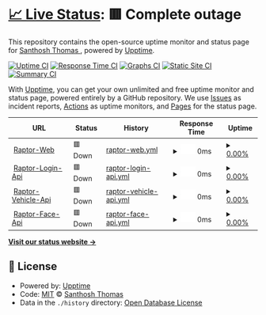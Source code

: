 # [📈 Live Status](https://https://status.santhoshthomas.xyz): <!--live status--> **🟥 Complete outage**

This repository contains the open-source uptime monitor and status page for [Santhosh Thomas ](santhoshthomas.xyz), powered by [Upptime](https://github.com/upptime/upptime).

[![Uptime CI](https://github.com/sats268842/Raptor-Monitor/workflows/Uptime%20CI/badge.svg)](https://github.com/sats268842/Raptor-Monitor/actions?query=workflow%3A%22Uptime+CI%22)
[![Response Time CI](https://github.com/sats268842/Raptor-Monitor/workflows/Response%20Time%20CI/badge.svg)](https://github.com/sats268842/Raptor-Monitor/actions?query=workflow%3A%22Response+Time+CI%22)
[![Graphs CI](https://github.com/sats268842/Raptor-Monitor/workflows/Graphs%20CI/badge.svg)](https://github.com/sats268842/Raptor-Monitor/actions?query=workflow%3A%22Graphs+CI%22)
[![Static Site CI](https://github.com/sats268842/Raptor-Monitor/workflows/Static%20Site%20CI/badge.svg)](https://github.com/sats268842/Raptor-Monitor/actions?query=workflow%3A%22Static+Site+CI%22)
[![Summary CI](https://github.com/sats268842/Raptor-Monitor/workflows/Summary%20CI/badge.svg)](https://github.com/sats268842/Raptor-Monitor/actions?query=workflow%3A%22Summary+CI%22)

With [Upptime](https://upptime.js.org), you can get your own unlimited and free uptime monitor and status page, powered entirely by a GitHub repository. We use [Issues](https://github.com/sats268842/Raptor-Monitor/issues) as incident reports, [Actions](https://github.com/sats268842/Raptor-Monitor/actions) as uptime monitors, and [Pages](https://https://status.santhoshthomas.xyz) for the status page.

<!--start: status pages-->
<!-- This summary is generated by Upptime (https://github.com/upptime/upptime) -->
<!-- Do not edit this manually, your changes will be overwritten -->
<!-- prettier-ignore -->
| URL | Status | History | Response Time | Uptime |
| --- | ------ | ------- | ------------- | ------ |
| <img alt="" src="https://favicons.githubusercontent.com/raptorapp.online" height="13"> [Raptor-Web](https://raptorapp.online) | 🟥 Down | [raptor-web.yml](https://github.com/sats268842/Raptor-Monitor/commits/HEAD/history/raptor-web.yml) | <details><summary><img alt="Response time graph" src="./graphs/raptor-web/response-time-week.png" height="20"> 0ms</summary><br><a href="https://status.raptorapp.online/history/raptor-web"><img alt="Response time 546" src="https://img.shields.io/endpoint?url=https%3A%2F%2Fraw.githubusercontent.com%2Fsats268842%2FRaptor-Monitor%2FHEAD%2Fapi%2Fraptor-web%2Fresponse-time.json"></a><br><a href="https://status.raptorapp.online/history/raptor-web"><img alt="24-hour response time 0" src="https://img.shields.io/endpoint?url=https%3A%2F%2Fraw.githubusercontent.com%2Fsats268842%2FRaptor-Monitor%2FHEAD%2Fapi%2Fraptor-web%2Fresponse-time-day.json"></a><br><a href="https://status.raptorapp.online/history/raptor-web"><img alt="7-day response time 0" src="https://img.shields.io/endpoint?url=https%3A%2F%2Fraw.githubusercontent.com%2Fsats268842%2FRaptor-Monitor%2FHEAD%2Fapi%2Fraptor-web%2Fresponse-time-week.json"></a><br><a href="https://status.raptorapp.online/history/raptor-web"><img alt="30-day response time 0" src="https://img.shields.io/endpoint?url=https%3A%2F%2Fraw.githubusercontent.com%2Fsats268842%2FRaptor-Monitor%2FHEAD%2Fapi%2Fraptor-web%2Fresponse-time-month.json"></a><br><a href="https://status.raptorapp.online/history/raptor-web"><img alt="1-year response time 546" src="https://img.shields.io/endpoint?url=https%3A%2F%2Fraw.githubusercontent.com%2Fsats268842%2FRaptor-Monitor%2FHEAD%2Fapi%2Fraptor-web%2Fresponse-time-year.json"></a></details> | <details><summary><a href="https://status.raptorapp.online/history/raptor-web">0.00%</a></summary><a href="https://status.raptorapp.online/history/raptor-web"><img alt="All-time uptime 18.30%" src="https://img.shields.io/endpoint?url=https%3A%2F%2Fraw.githubusercontent.com%2Fsats268842%2FRaptor-Monitor%2FHEAD%2Fapi%2Fraptor-web%2Fuptime.json"></a><br><a href="https://status.raptorapp.online/history/raptor-web"><img alt="24-hour uptime 0.00%" src="https://img.shields.io/endpoint?url=https%3A%2F%2Fraw.githubusercontent.com%2Fsats268842%2FRaptor-Monitor%2FHEAD%2Fapi%2Fraptor-web%2Fuptime-day.json"></a><br><a href="https://status.raptorapp.online/history/raptor-web"><img alt="7-day uptime 0.00%" src="https://img.shields.io/endpoint?url=https%3A%2F%2Fraw.githubusercontent.com%2Fsats268842%2FRaptor-Monitor%2FHEAD%2Fapi%2Fraptor-web%2Fuptime-week.json"></a><br><a href="https://status.raptorapp.online/history/raptor-web"><img alt="30-day uptime 0.00%" src="https://img.shields.io/endpoint?url=https%3A%2F%2Fraw.githubusercontent.com%2Fsats268842%2FRaptor-Monitor%2FHEAD%2Fapi%2Fraptor-web%2Fuptime-month.json"></a><br><a href="https://status.raptorapp.online/history/raptor-web"><img alt="1-year uptime 18.30%" src="https://img.shields.io/endpoint?url=https%3A%2F%2Fraw.githubusercontent.com%2Fsats268842%2FRaptor-Monitor%2FHEAD%2Fapi%2Fraptor-web%2Fuptime-year.json"></a></details>
| <img alt="" src="https://favicons.githubusercontent.com/raptorlogin.raptorapp.online" height="13"> [Raptor-Login-Api](https://raptorlogin.raptorapp.online) | 🟥 Down | [raptor-login-api.yml](https://github.com/sats268842/Raptor-Monitor/commits/HEAD/history/raptor-login-api.yml) | <details><summary><img alt="Response time graph" src="./graphs/raptor-login-api/response-time-week.png" height="20"> 0ms</summary><br><a href="https://status.raptorapp.online/history/raptor-login-api"><img alt="Response time 989" src="https://img.shields.io/endpoint?url=https%3A%2F%2Fraw.githubusercontent.com%2Fsats268842%2FRaptor-Monitor%2FHEAD%2Fapi%2Fraptor-login-api%2Fresponse-time.json"></a><br><a href="https://status.raptorapp.online/history/raptor-login-api"><img alt="24-hour response time 0" src="https://img.shields.io/endpoint?url=https%3A%2F%2Fraw.githubusercontent.com%2Fsats268842%2FRaptor-Monitor%2FHEAD%2Fapi%2Fraptor-login-api%2Fresponse-time-day.json"></a><br><a href="https://status.raptorapp.online/history/raptor-login-api"><img alt="7-day response time 0" src="https://img.shields.io/endpoint?url=https%3A%2F%2Fraw.githubusercontent.com%2Fsats268842%2FRaptor-Monitor%2FHEAD%2Fapi%2Fraptor-login-api%2Fresponse-time-week.json"></a><br><a href="https://status.raptorapp.online/history/raptor-login-api"><img alt="30-day response time 0" src="https://img.shields.io/endpoint?url=https%3A%2F%2Fraw.githubusercontent.com%2Fsats268842%2FRaptor-Monitor%2FHEAD%2Fapi%2Fraptor-login-api%2Fresponse-time-month.json"></a><br><a href="https://status.raptorapp.online/history/raptor-login-api"><img alt="1-year response time 989" src="https://img.shields.io/endpoint?url=https%3A%2F%2Fraw.githubusercontent.com%2Fsats268842%2FRaptor-Monitor%2FHEAD%2Fapi%2Fraptor-login-api%2Fresponse-time-year.json"></a></details> | <details><summary><a href="https://status.raptorapp.online/history/raptor-login-api">0.00%</a></summary><a href="https://status.raptorapp.online/history/raptor-login-api"><img alt="All-time uptime 10.72%" src="https://img.shields.io/endpoint?url=https%3A%2F%2Fraw.githubusercontent.com%2Fsats268842%2FRaptor-Monitor%2FHEAD%2Fapi%2Fraptor-login-api%2Fuptime.json"></a><br><a href="https://status.raptorapp.online/history/raptor-login-api"><img alt="24-hour uptime 0.00%" src="https://img.shields.io/endpoint?url=https%3A%2F%2Fraw.githubusercontent.com%2Fsats268842%2FRaptor-Monitor%2FHEAD%2Fapi%2Fraptor-login-api%2Fuptime-day.json"></a><br><a href="https://status.raptorapp.online/history/raptor-login-api"><img alt="7-day uptime 0.00%" src="https://img.shields.io/endpoint?url=https%3A%2F%2Fraw.githubusercontent.com%2Fsats268842%2FRaptor-Monitor%2FHEAD%2Fapi%2Fraptor-login-api%2Fuptime-week.json"></a><br><a href="https://status.raptorapp.online/history/raptor-login-api"><img alt="30-day uptime 0.00%" src="https://img.shields.io/endpoint?url=https%3A%2F%2Fraw.githubusercontent.com%2Fsats268842%2FRaptor-Monitor%2FHEAD%2Fapi%2Fraptor-login-api%2Fuptime-month.json"></a><br><a href="https://status.raptorapp.online/history/raptor-login-api"><img alt="1-year uptime 10.72%" src="https://img.shields.io/endpoint?url=https%3A%2F%2Fraw.githubusercontent.com%2Fsats268842%2FRaptor-Monitor%2FHEAD%2Fapi%2Fraptor-login-api%2Fuptime-year.json"></a></details>
| <img alt="" src="https://favicons.githubusercontent.com/vehicle.raptorapp.online" height="13"> [Raptor-Vehicle-Api](https://vehicle.raptorapp.online/vehicles) | 🟥 Down | [raptor-vehicle-api.yml](https://github.com/sats268842/Raptor-Monitor/commits/HEAD/history/raptor-vehicle-api.yml) | <details><summary><img alt="Response time graph" src="./graphs/raptor-vehicle-api/response-time-week.png" height="20"> 0ms</summary><br><a href="https://status.raptorapp.online/history/raptor-vehicle-api"><img alt="Response time 1401" src="https://img.shields.io/endpoint?url=https%3A%2F%2Fraw.githubusercontent.com%2Fsats268842%2FRaptor-Monitor%2FHEAD%2Fapi%2Fraptor-vehicle-api%2Fresponse-time.json"></a><br><a href="https://status.raptorapp.online/history/raptor-vehicle-api"><img alt="24-hour response time 0" src="https://img.shields.io/endpoint?url=https%3A%2F%2Fraw.githubusercontent.com%2Fsats268842%2FRaptor-Monitor%2FHEAD%2Fapi%2Fraptor-vehicle-api%2Fresponse-time-day.json"></a><br><a href="https://status.raptorapp.online/history/raptor-vehicle-api"><img alt="7-day response time 0" src="https://img.shields.io/endpoint?url=https%3A%2F%2Fraw.githubusercontent.com%2Fsats268842%2FRaptor-Monitor%2FHEAD%2Fapi%2Fraptor-vehicle-api%2Fresponse-time-week.json"></a><br><a href="https://status.raptorapp.online/history/raptor-vehicle-api"><img alt="30-day response time 0" src="https://img.shields.io/endpoint?url=https%3A%2F%2Fraw.githubusercontent.com%2Fsats268842%2FRaptor-Monitor%2FHEAD%2Fapi%2Fraptor-vehicle-api%2Fresponse-time-month.json"></a><br><a href="https://status.raptorapp.online/history/raptor-vehicle-api"><img alt="1-year response time 1401" src="https://img.shields.io/endpoint?url=https%3A%2F%2Fraw.githubusercontent.com%2Fsats268842%2FRaptor-Monitor%2FHEAD%2Fapi%2Fraptor-vehicle-api%2Fresponse-time-year.json"></a></details> | <details><summary><a href="https://status.raptorapp.online/history/raptor-vehicle-api">0.00%</a></summary><a href="https://status.raptorapp.online/history/raptor-vehicle-api"><img alt="All-time uptime 10.71%" src="https://img.shields.io/endpoint?url=https%3A%2F%2Fraw.githubusercontent.com%2Fsats268842%2FRaptor-Monitor%2FHEAD%2Fapi%2Fraptor-vehicle-api%2Fuptime.json"></a><br><a href="https://status.raptorapp.online/history/raptor-vehicle-api"><img alt="24-hour uptime 0.00%" src="https://img.shields.io/endpoint?url=https%3A%2F%2Fraw.githubusercontent.com%2Fsats268842%2FRaptor-Monitor%2FHEAD%2Fapi%2Fraptor-vehicle-api%2Fuptime-day.json"></a><br><a href="https://status.raptorapp.online/history/raptor-vehicle-api"><img alt="7-day uptime 0.00%" src="https://img.shields.io/endpoint?url=https%3A%2F%2Fraw.githubusercontent.com%2Fsats268842%2FRaptor-Monitor%2FHEAD%2Fapi%2Fraptor-vehicle-api%2Fuptime-week.json"></a><br><a href="https://status.raptorapp.online/history/raptor-vehicle-api"><img alt="30-day uptime 0.00%" src="https://img.shields.io/endpoint?url=https%3A%2F%2Fraw.githubusercontent.com%2Fsats268842%2FRaptor-Monitor%2FHEAD%2Fapi%2Fraptor-vehicle-api%2Fuptime-month.json"></a><br><a href="https://status.raptorapp.online/history/raptor-vehicle-api"><img alt="1-year uptime 10.71%" src="https://img.shields.io/endpoint?url=https%3A%2F%2Fraw.githubusercontent.com%2Fsats268842%2FRaptor-Monitor%2FHEAD%2Fapi%2Fraptor-vehicle-api%2Fuptime-year.json"></a></details>
| <img alt="" src="https://favicons.githubusercontent.com/raptorface.raptorapp.online" height="13"> [Raptor-Face-Api](http://raptorface.raptorapp.online/getcriminals) | 🟥 Down | [raptor-face-api.yml](https://github.com/sats268842/Raptor-Monitor/commits/HEAD/history/raptor-face-api.yml) | <details><summary><img alt="Response time graph" src="./graphs/raptor-face-api/response-time-week.png" height="20"> 0ms</summary><br><a href="https://status.raptorapp.online/history/raptor-face-api"><img alt="Response time 1968" src="https://img.shields.io/endpoint?url=https%3A%2F%2Fraw.githubusercontent.com%2Fsats268842%2FRaptor-Monitor%2FHEAD%2Fapi%2Fraptor-face-api%2Fresponse-time.json"></a><br><a href="https://status.raptorapp.online/history/raptor-face-api"><img alt="24-hour response time 0" src="https://img.shields.io/endpoint?url=https%3A%2F%2Fraw.githubusercontent.com%2Fsats268842%2FRaptor-Monitor%2FHEAD%2Fapi%2Fraptor-face-api%2Fresponse-time-day.json"></a><br><a href="https://status.raptorapp.online/history/raptor-face-api"><img alt="7-day response time 0" src="https://img.shields.io/endpoint?url=https%3A%2F%2Fraw.githubusercontent.com%2Fsats268842%2FRaptor-Monitor%2FHEAD%2Fapi%2Fraptor-face-api%2Fresponse-time-week.json"></a><br><a href="https://status.raptorapp.online/history/raptor-face-api"><img alt="30-day response time 0" src="https://img.shields.io/endpoint?url=https%3A%2F%2Fraw.githubusercontent.com%2Fsats268842%2FRaptor-Monitor%2FHEAD%2Fapi%2Fraptor-face-api%2Fresponse-time-month.json"></a><br><a href="https://status.raptorapp.online/history/raptor-face-api"><img alt="1-year response time 1968" src="https://img.shields.io/endpoint?url=https%3A%2F%2Fraw.githubusercontent.com%2Fsats268842%2FRaptor-Monitor%2FHEAD%2Fapi%2Fraptor-face-api%2Fresponse-time-year.json"></a></details> | <details><summary><a href="https://status.raptorapp.online/history/raptor-face-api">0.00%</a></summary><a href="https://status.raptorapp.online/history/raptor-face-api"><img alt="All-time uptime 10.32%" src="https://img.shields.io/endpoint?url=https%3A%2F%2Fraw.githubusercontent.com%2Fsats268842%2FRaptor-Monitor%2FHEAD%2Fapi%2Fraptor-face-api%2Fuptime.json"></a><br><a href="https://status.raptorapp.online/history/raptor-face-api"><img alt="24-hour uptime 0.00%" src="https://img.shields.io/endpoint?url=https%3A%2F%2Fraw.githubusercontent.com%2Fsats268842%2FRaptor-Monitor%2FHEAD%2Fapi%2Fraptor-face-api%2Fuptime-day.json"></a><br><a href="https://status.raptorapp.online/history/raptor-face-api"><img alt="7-day uptime 0.00%" src="https://img.shields.io/endpoint?url=https%3A%2F%2Fraw.githubusercontent.com%2Fsats268842%2FRaptor-Monitor%2FHEAD%2Fapi%2Fraptor-face-api%2Fuptime-week.json"></a><br><a href="https://status.raptorapp.online/history/raptor-face-api"><img alt="30-day uptime 0.00%" src="https://img.shields.io/endpoint?url=https%3A%2F%2Fraw.githubusercontent.com%2Fsats268842%2FRaptor-Monitor%2FHEAD%2Fapi%2Fraptor-face-api%2Fuptime-month.json"></a><br><a href="https://status.raptorapp.online/history/raptor-face-api"><img alt="1-year uptime 10.32%" src="https://img.shields.io/endpoint?url=https%3A%2F%2Fraw.githubusercontent.com%2Fsats268842%2FRaptor-Monitor%2FHEAD%2Fapi%2Fraptor-face-api%2Fuptime-year.json"></a></details>

<!--end: status pages-->

[**Visit our status website →**](https://https://status.santhoshthomas.xyz)

## 📄 License

- Powered by: [Upptime](https://github.com/upptime/upptime)
- Code: [MIT](./LICENSE) © [Santhosh Thomas ](santhoshthomas.xyz)
- Data in the `./history` directory: [Open Database License](https://opendatacommons.org/licenses/odbl/1-0/)
